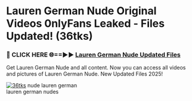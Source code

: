 # Lauren German Nude Original Videos 0nlyFans Leaked - Files Updated! (36tks)

<h3>🔴 CLICK HERE 🌐==►► <a href="https://tinyurl.com/5h6xmrr3" rel="nofollow">Lauren German Nude Updated Files</a></h3>

Get Lauren German Nude and all content. Now you can access all videos and pictures of Lauren German Nude. New Updated Files 2025!

[![36tks](https://i.imgur.com/KVD873Z.gif)](https://tinyurl.com/5h6xmrr3)
nude lauren german<br>
lauren german nudes